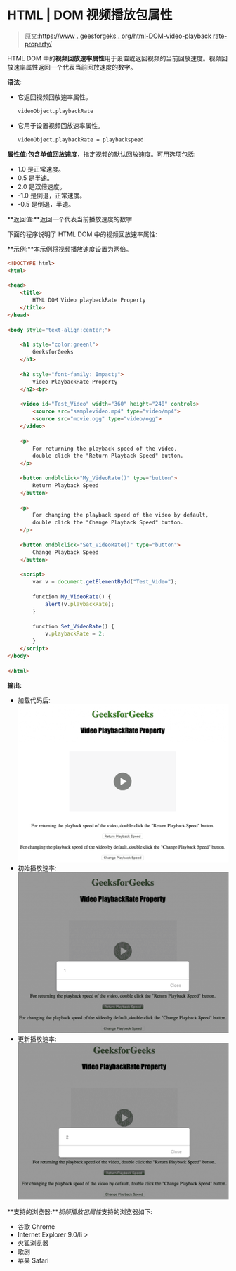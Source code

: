 # HTML | DOM 视频播放包属性

> 原文:[https://www . geesforgeks . org/html-DOM-video-playback rate-property/](https://www.geeksforgeeks.org/html-dom-video-playbackrate-property/)

HTML DOM 中的**视频回放速率属性**用于设置或返回视频的当前回放速度。视频回放速率属性返回一个代表当前回放速度的数字。

**语法:**

*   它返回视频回放速率属性。

    ```html
    videoObject.playbackRate
    ```

*   它用于设置视频回放速率属性。

    ```html
    videoObject.playbackRate = playbackspeed
    ```

**属性值:**包含单值**回放速度**，指定视频的默认回放速度。可用选项包括:

*   1.0 是正常速度。
*   0.5 是半速。
*   2.0 是双倍速度。
*   -1.0 是倒退，正常速度。
*   -0.5 是倒退，半速。

**返回值:**返回一个代表当前播放速度的数字

下面的程序说明了 HTML DOM 中的视频回放速率属性:

**示例:**本示例将视频播放速度设置为两倍。

```html
<!DOCTYPE html>
<html>

<head>     
    <title>
        HTML DOM Video playbackRate Property
    </title>
</head>

<body style="text-align:center;">

    <h1 style="color:greenl">
        GeeksforGeeks
    </h1> 

    <h2 style="font-family: Impact;">
        Video PlaybackRate Property
    </h2><br>

    <video id="Test_Video" width="360" height="240" controls>
        <source src="samplevideo.mp4" type="video/mp4">
        <source src="movie.ogg" type="video/ogg">
    </video>

    <p>
        For returning the playback speed of the video,
        double click the "Return Playback Speed" button.
    </p>

    <button ondblclick="My_VideoRate()" type="button">
        Return Playback Speed
    </button>

    <p>
        For changing the playback speed of the video by default,
        double click the "Change Playback Speed" button.
    </p>

    <button ondblclick="Set_VideoRate()" type="button">
        Change Playback Speed
    </button>

    <script>
        var v = document.getElementById("Test_Video");

        function My_VideoRate() { 
            alert(v.playbackRate);
        } 

        function Set_VideoRate() { 
            v.playbackRate = 2;
        } 
    </script>
</body>

</html>                                                         
```

**输出:**

*   加载代码后:
    ![](img/31cd36fd77a01f461ba498edb6499ccb.png)
*   初始播放速率:
    ![](img/e2845a6ee018c833304fd694c87980b7.png)
*   更新播放速率:
    ![](img/5ea579b625dca4bcdca38f5d2366ed03.png)

**支持的浏览器:***视频播放包属性*支持的浏览器如下:

*   谷歌 Chrome
*   Internet Explorer 9.0/li >
*   火狐浏览器
*   歌剧
*   苹果 Safari